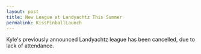 ```yaml
---
layout: post
title: New League at Landyachtz This Summer
permalink: KissPinballLaunch
---
```


Kyle's previously announced Landyachtz league has been cancelled, due to lack of attendance. 